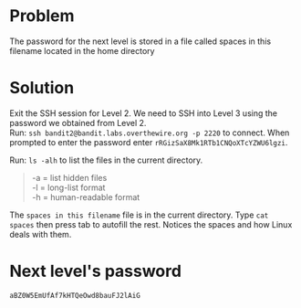 # Problem
The password for the next level is stored in a file called spaces in this filename located in the home directory

# Solution
Exit the SSH session for Level 2. We need to SSH into Level 3 using the password we obtained from Level 2.<br>
Run: `ssh bandit2@bandit.labs.overthewire.org -p 2220` to connect. When prompted to enter the password enter `rRGizSaX8Mk1RTb1CNQoXTcYZWU6lgzi`.<br>

Run: `ls -alh` to list the files in the current directory.<br>
>-a = list hidden files<br>
>-l = long-list format<br>
>-h = human-readable format<br>

The `spaces in this filename` file is in the current directory. Type `cat spaces` then press tab to autofill the rest. Notices the spaces and how Linux deals with them. 

# Next level's password
`aBZ0W5EmUfAf7kHTQeOwd8bauFJ2lAiG`
